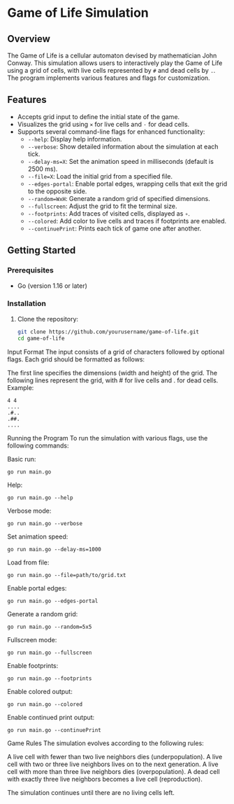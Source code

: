 # Game of Life Simulation

## Overview

The Game of Life is a cellular automaton devised by mathematician John Conway. This simulation allows users to interactively play the Game of Life using a grid of cells, with live cells represented by `#` and dead cells by `.`. The program implements various features and flags for customization.

## Features

- Accepts grid input to define the initial state of the game.
- Visualizes the grid using `×` for live cells and `·` for dead cells.
- Supports several command-line flags for enhanced functionality:
  - `--help`: Display help information.
  - `--verbose`: Show detailed information about the simulation at each tick.
  - `--delay-ms=X`: Set the animation speed in milliseconds (default is 2500 ms).
  - `--file=X`: Load the initial grid from a specified file.
  - `--edges-portal`: Enable portal edges, wrapping cells that exit the grid to the opposite side.
  - `--random=WxH`: Generate a random grid of specified dimensions.
  - `--fullscreen`: Adjust the grid to fit the terminal size.
  - `--footprints`: Add traces of visited cells, displayed as `∘`.
  - `--colored`: Add color to live cells and traces if footprints are enabled.
  - `--continuePrint`: Prints each tick of game one after another.
## Getting Started

### Prerequisites

- Go (version 1.16 or later)

### Installation

1. Clone the repository:
    ```bash
    git clone https://github.com/yourusername/game-of-life.git
    cd game-of-life

Input Format
The input consists of a grid of characters followed by optional flags. Each grid should be formatted as follows:

The first line specifies the dimensions (width and height) of the grid.
The following lines represent the grid, with # for live cells and . for dead cells.
Example:


    4 4
    ....
    .#..
    .##.
    ....


Running the Program
To run the simulation with various flags, use the following commands:


Basic run:


    go run main.go


Help:

    go run main.go --help

Verbose mode:


    go run main.go --verbose
Set animation speed:


    go run main.go --delay-ms=1000
Load from file:


    go run main.go --file=path/to/grid.txt
Enable portal edges:


    go run main.go --edges-portal
Generate a random grid:


    go run main.go --random=5x5
Fullscreen mode:


    go run main.go --fullscreen
Enable footprints:


    go run main.go --footprints
Enable colored output:

    go run main.go --colored

Enable continued print output:

    go run main.go --continuePrint

Game Rules
The simulation evolves according to the following rules:

A live cell with fewer than two live neighbors dies (underpopulation).
A live cell with two or three live neighbors lives on to the next generation.
A live cell with more than three live neighbors dies (overpopulation).
A dead cell with exactly three live neighbors becomes a live cell (reproduction).


The simulation continues until there are no living cells left.